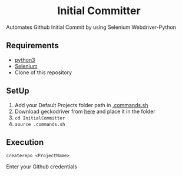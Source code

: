 <h1 align=center>Initial Committer</h1>

Automates Github Initial Commit by using Selenium Webdriver-Python
## Requirements
- [python3](https://www.python.org/downloads/)
- [Selenium](https://www.selenium.dev/selenium/docs/api/py/)
- Clone of this repository

## SetUp

1. Add your Default Projects folder path in [.commands.sh](https://github.com/sooryaprakash31/InitialCommitter/blob/master/.commands.sh#L8) 
2. Download geckodriver from [here](https://github.com/mozilla/geckodriver/releases) and place it in the folder
3. `cd InitialCommitter`
4. `source .commands.sh`

## Execution <br />

```
createrepo <ProjectName>
```
Enter your Github credentials <br />
